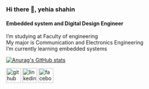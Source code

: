 ### Hi there 👋, yehia shahin
#### Embedded system and Digital Design Engineer 
I’m studying at Faculty of engineering\
My major is Communication and Electronics Engineering\
I’m currently learning embedded systems



[![Anurag's GitHub stats](https://github-readme-stats.vercel.app/api?username=yehia2000000)](https://github.com/anuraghazra/github-readme-stats)


[<img src='https://cdn.jsdelivr.net/npm/simple-icons@3.0.1/icons/github.svg' alt='github' height='40'>](https://github.com/https://github.com/yehia2000000)  [<img src='https://cdn.jsdelivr.net/npm/simple-icons@3.0.1/icons/linkedin.svg' alt='linkedin' height='40'>](https://www.linkedin.com/in/https://www.linkedin.com/in/yehia-shahin//)  [<img src='https://cdn.jsdelivr.net/npm/simple-icons@3.0.1/icons/facebook.svg' alt='facebook' height='40'>](https://www.facebook.com/https://web.facebook.com/Yehia14561/) 


